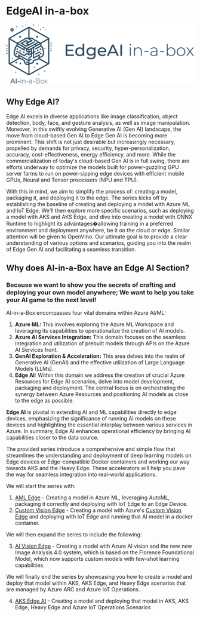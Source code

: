 # EdgeAI in-a-box
![Banner](../media/images/banner-edgeai-in-a-box.png)

## Why Edge AI?
Edge AI excels in diverse applications like image classification, object detection, body, face, and gesture analysis, as well as image manipulation. Moreover, in this swiftly evolving Generative AI (Gen AI) landscape, the move from cloud-based Gen AI to Edge Gen AI is becoming more prominent. This shift is not just desirable but increasingly necessary, propelled by demands for privacy, security, hyper-personalization, accuracy, cost-effectiveness, energy efficiency, and more. While the commercialization of today's cloud-based Gen AI is in full swing, there are efforts underway to optimize the models built for power-guzzling GPU server farms to run on power-sipping edge devices with efficient mobile GPUs, Neural and Tensor processors (NPU and TPU).

With this in mind, we aim to simplify the process of: creating a model, packaging it, and deploying it to the edge. The series kicks off by establishing the baseline of creating and deploying a model with Azure ML and IoT Edge. We'll then explore more specific scenarios, such as deploying a model with AKS and AKS Edge, and dive into creating a model with ONNX Runtime to highlight its advantages�allowing training in a preferred environment and deployment anywhere, be it on the cloud or edge. Similar attention will be given to OpenVIno. Our ultimate goal is to provide a clear understanding of various options and scenarios, guiding you into the realm of Edge Gen AI and facilitating a seamless transition.

## Why does AI-in-a-Box have an Edge AI Section?
### Because we want to show you the secrets of crafting and deploying your own model anywhere; We want to help you take your AI game to the next level!

AI-in-a-Box encompasses four vital domains within Azure AI/ML:

1.	**Azure ML:** This involves exploring the Azure ML Workspace and leveraging its capabilities to operationalize the creation of AI models.
2.	**Azure AI Services Integration:** This domain focuses on the seamless integration and utilization of prebuilt models through APIs on the Azure AI Services front.
3.	**GenAI Exploration & Acceleration:** This area delves into the realm of Generative AI (GenAI) and the effective utilization of Large Language Models (LLMs).
4.	**Edge AI:** Within this domain we address the creation of crucial Azure Resources for Edge AI scenarios, delve into model development, packaging and deployment. The central focus is on orchestrating the synergy between Azure Resources and positioning AI models as close to the edge as possible.

**Edge AI** is pivotal in extending AI and ML capabilities directly to edge devices, emphasizing the significance of running AI models on these devices and highlighting the essential interplay between various services in Azure. In summary, Edge AI enhances operational efficiency by bringing AI capabilities closer to the data source.

The provided series introduce a comprehensive and simple flow that streamlines the understanding and deployment of deep learning models on Edge devices or Edge-compatible Docker containers and working our way towards AKS and the Heavy Edge. These accelerators will help you pave the way for seamless integration into real-world applications.

We will start the series with:
1. [AML Edge](./aml-edge-in-a-box/) - Creating a model in Azure ML, leveraging AutoML, packaging it correctly and deploying with IoT Edge to an Edge Device.
2. [Custom Vision Edge](./aml-edge-in-a-box/) - Creating a model with Azure's [Custom Vision Edge](https://learn.microsoft.com/en-us/azure/ai-services/custom-vision-service/overview) and deploying with IoT Edge and running that AI model in a docker container.

We will then expand the series to include the following:

3. [AI Vision Edge](./aml-edge-in-a-box/) - Creating a model with Azure AI vision and the new  new Image Analysis 4.0 system, which is based on the Florence Foundational Model, which now supports custom models with few-shot learning capabilities.

We will finally end the series by showcasing you how to create a model and deploy that model within AKS, AKS Edge, and Heavy Edge scenarios that are managed by Azure ARC and Azure IoT Operations.

4. [AKS Edge AI]() - Creating a model and deploying that model in AKS, AKS Edge, Heavy Edge and Azure IoT Operations Scenarios
